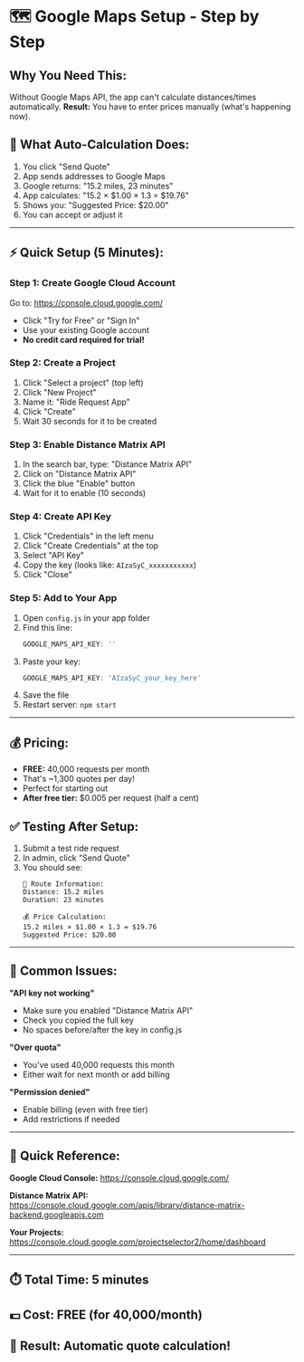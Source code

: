 # 🗺️ Google Maps Setup - Step by Step

## Why You Need This:
Without Google Maps API, the app can't calculate distances/times automatically.
**Result:** You have to enter prices manually (what's happening now).

## 🎯 What Auto-Calculation Does:
1. You click "Send Quote"
2. App sends addresses to Google Maps
3. Google returns: "15.2 miles, 23 minutes"
4. App calculates: "15.2 × $1.00 × 1.3 = $19.76"
5. Shows you: "Suggested Price: $20.00"
6. You can accept or adjust it

---

## ⚡ Quick Setup (5 Minutes):

### **Step 1: Create Google Cloud Account**
Go to: https://console.cloud.google.com/
- Click "Try for Free" or "Sign In"
- Use your existing Google account
- **No credit card required for trial!**

### **Step 2: Create a Project**
1. Click "Select a project" (top left)
2. Click "New Project"
3. Name it: "Ride Request App"
4. Click "Create"
5. Wait 30 seconds for it to be created

### **Step 3: Enable Distance Matrix API**
1. In the search bar, type: "Distance Matrix API"
2. Click on "Distance Matrix API"
3. Click the blue "Enable" button
4. Wait for it to enable (10 seconds)

### **Step 4: Create API Key**
1. Click "Credentials" in the left menu
2. Click "Create Credentials" at the top
3. Select "API Key"
4. Copy the key (looks like: `AIzaSyC_xxxxxxxxxxx`)
5. Click "Close"

### **Step 5: Add to Your App**
1. Open `config.js` in your app folder
2. Find this line:
   ```javascript
   GOOGLE_MAPS_API_KEY: ''
   ```
3. Paste your key:
   ```javascript
   GOOGLE_MAPS_API_KEY: 'AIzaSyC_your_key_here'
   ```
4. Save the file
5. Restart server: `npm start`

---

## 💰 Pricing:
- **FREE:** 40,000 requests per month
- That's ~1,300 quotes per day!
- Perfect for starting out
- **After free tier:** $0.005 per request (half a cent)

## ✅ Testing After Setup:
1. Submit a test ride request
2. In admin, click "Send Quote"
3. You should see:
   ```
   📍 Route Information:
   Distance: 15.2 miles
   Duration: 23 minutes
   
   💰 Price Calculation:
   15.2 miles × $1.00 × 1.3 = $19.76
   Suggested Price: $20.00
   ```

---

## 🛑 Common Issues:

**"API key not working"**
- Make sure you enabled "Distance Matrix API"
- Check you copied the full key
- No spaces before/after the key in config.js

**"Over quota"**
- You've used 40,000 requests this month
- Either wait for next month or add billing

**"Permission denied"**
- Enable billing (even with free tier)
- Add restrictions if needed

---

## 📱 Quick Reference:

**Google Cloud Console:**
https://console.cloud.google.com/

**Distance Matrix API:**
https://console.cloud.google.com/apis/library/distance-matrix-backend.googleapis.com

**Your Projects:**
https://console.cloud.google.com/projectselector2/home/dashboard

---

## ⏱️ Total Time: 5 minutes
## 💵 Cost: FREE (for 40,000/month)
## 🎯 Result: Automatic quote calculation!


